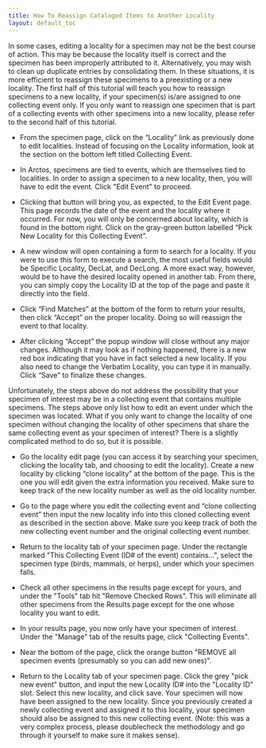 ```yaml
---
title: How To Reassign Cataloged Items to Another Locality
layout: default_toc
---
```


In some cases, editing a locality for a specimen may not be the best course of action. This may be because the locality itself is correct and the specimen has been improperly attributed to it. Alternatively, you may wish to clean up duplicate entries by consolidating them. In these situations, it is more efficient to reassign these specimens to a preexisting or a new locality. The first half of this tutorial will teach you how to reassign specimens to a new locality, if your specimen(s) is/are assigned to one collecting event only. If you only want to reassign one specimen that is part of a collecting events with other specimens into a new locality, please refer to the second half of this tutorial.

* From the specimen page, click on the “Locality” link as previously done to edit localities. Instead of focusing on the Locality information, look at the section on the bottom left titled Collecting Event.

 * In Arctos, specimens are tied to events, which are themselves tied to localities. In order to assign a specimen to a new locality, then, you will have to edit the event. Click "Edit Event" to proceed.

* Clicking that button will bring you, as expected, to the Edit Event page. This page records the date of the event and the locality where it occurred. For now, you will only be concerned about locality, which is found in the bottom right. Click on the gray-green button labelled “Pick New Locality for this Collecting Event”.

* A new window will open containing a form to search for a locality. If you were to use this form to execute a search, the most useful fields would be Specific Locality, DecLat, and DecLong. A more exact way, however, would be to have the desired locality opened in another tab. From there, you can simply copy the Locality ID at the top of the page and paste it directly into the field.

* Click “Find Matches” at the bottom of the form to return your results, then click “Accept” on the proper locality. Doing so will reassign the event to that locality.

* After clicking “Accept” the popup window will close without any major changes. Although it may look as if nothing happened, there is a new red box indicating that you have in fact selected a new locality. If you also need to change the Verbatim Locality, you can type it in manually. Click “Save” to finalize these changes.

Unfortunately, the steps above do not address the possibility that your specimen of interest may be in a collecting event that contains multiple specimens. The steps above only list how to edit an event under which the specimen was located. What if you only want to change the locality of one specimen without changing the locality of other specimens that share the same collecting event as your specimen of interest? There is a slightly complicated method to do so, but it is possible.

* Go the locality edit page (you can access it by searching your specimen, clicking the locality tab, and choosing to edit the locality). Create a new locality by clicking “clone locality” at the bottom of the page. This is the one you will edit given the extra information you received. Make sure to keep track of the new locality number as well as the old locality number.

* Go to the page where you edit the collecting event and “clone collecting event” then input the new locality info into this cloned collecting event as described in the section above. Make sure you keep track of both the new collecting event number and the original collecting event number.

* Return to the locality tab of your specimen page. Under the rectangle marked "This Collecting Event (ID# of the event) contains...", select the specimen type (birds, mammals, or herps), under which your specimen falls.

* Check all other specimens in the results page except for yours, and under the "Tools" tab hit "Remove Checked Rows". This will eliminate all other specimens from the Results page except for the one whose locality you want to edit.

* In your results page, you now only have your specimen of interest. Under the "Manage" tab of the results page, click "Collecting Events".

* Near the bottom of the page, click the orange button "REMOVE all specimen events (presumably so you can add new ones)".

* Return to the Locality tab of your specimen page. Click the grey "pick new event" button, and input the new Locality ID# into the "Locality ID" slot. Select this new locality, and click save. Your specimen will now have been assigned to the new locality. Since you previously created a newly collecting event and assigned it to this locality, your specimen should also be assigned to this new collecting event. (Note: this was a very complex process, please doublecheck the methodology and go through it yourself to make sure it makes sense).
